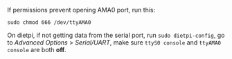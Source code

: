 If permissions prevent opening AMA0 port, run this:

```
sudo chmod 666 /dev/ttyAMA0
```

On dietpi, if not getting data from the serial port, run `sudo dietpi-config`, go to _Advanced Options_ > _Serial/UART_, make sure `ttyS0 console` and `ttyAMA0 console` are both **off**.
